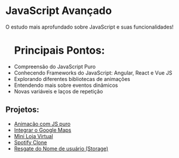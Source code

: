 # JavaScript Avançado
 O estudo mais aprofundado sobre JavaScript e suas funcionalidades!

 <ul>
 	<h1>Principais Pontos:</h1>
 	<li>Compreensão do JavaScript Puro</li>
 	<li>Conhecendo Frameworks do JavaScript: Angular, React e Vue JS</li>
 	<li>Explorando diferentes bibliotecas de animações</li>
 	<li>Entendendo mais sobre eventos dinâmicos</li>
 	<li>Novas variáveis e laços de repetição</li>
 </ul>
 	<h2>Projetos:</h2> 
 	<ul>
 		<li><a href="https://github.com/Shellyda/Avancado-JavaScript/tree/main/Testes%20com%20o%20C%C3%B3digo%20JS/Anima%C3%A7%C3%A3o%20JS%20puro">Animação com JS puro</a></li>
 		<li><a href="https://github.com/Shellyda/Avancado-JavaScript/tree/main/Testes%20com%20o%20C%C3%B3digo%20JS/Mapa%20-%20Google%20Maps">Integrar o Google Maps</a></li>
 		<li><a href="https://github.com/Shellyda/Avancado-JavaScript/tree/main/Testes%20com%20o%20C%C3%B3digo%20JS/Mini%20Loja%20virtual">Mini Loja Virtual</a></li>
 		<li><a href="https://github.com/Shellyda/Avancado-JavaScript/tree/main/Testes%20com%20o%20C%C3%B3digo%20JS/Spotify">Spotify Clone</a></li>
 		<li><a href="https://github.com/Shellyda/Avancado-JavaScript/blob/main/1-%20JavaScript%20Avan%C3%A7ado/7-%20Mistura%20de%20conhecimentos%20-%20resgatando%20o%20nome%20do%20usu%C3%A1rio.html">Resgate do Nome de usuário (Storage)</a></li>
 	</ul>
